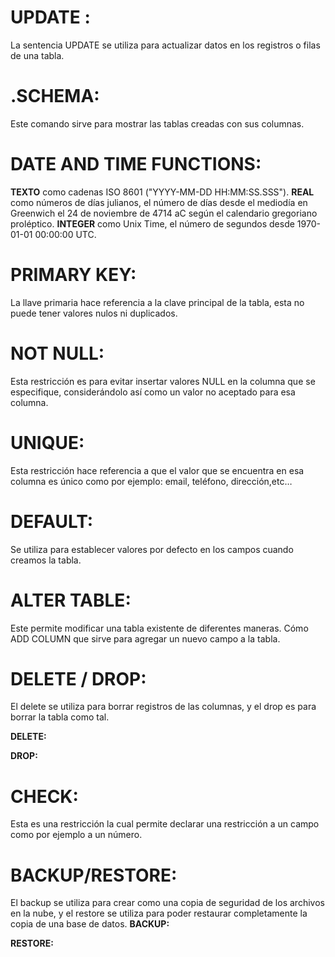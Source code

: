 # UPDATE :
La sentencia UPDATE se utiliza para actualizar datos en los registros o filas de una tabla.


# .SCHEMA:
Este comando sirve para mostrar las tablas creadas con sus columnas.


# DATE AND TIME FUNCTIONS:
**TEXTO** como cadenas ISO 8601 ("YYYY-MM-DD HH:MM:SS.SSS"). 
**REAL** como números de días julianos, el número de días desde el mediodía en Greenwich el 24 de noviembre de 4714 aC según el calendario gregoriano proléptico. 
**INTEGER** como Unix Time, el número de segundos desde 1970-01-01 00:00:00 UTC.


# PRIMARY KEY:
La llave primaria hace referencia a la clave principal de la tabla, esta no puede tener valores nulos ni duplicados.


# NOT NULL:
Esta restricción es para evitar insertar valores NULL en la columna que se especifique, considerándolo así como un valor no aceptado para esa columna.


# UNIQUE:
Esta restricción hace referencia a que el valor que se encuentra en esa columna es único como por ejemplo: email, teléfono, dirección,etc…


# DEFAULT:
Se utiliza para establecer valores por defecto en los campos cuando creamos la tabla. 


# ALTER TABLE:
Este permite modificar una tabla existente de diferentes maneras. Cómo ADD COLUMN que sirve para agregar un nuevo campo a la tabla.


# DELETE / DROP:
El delete se utiliza para borrar registros de las columnas, y el drop es para borrar la tabla como tal.

**DELETE:**

**DROP:**


# CHECK:
Esta es una restricción la cual permite declarar una restricción a un campo 
como por ejemplo a un número.


# BACKUP/RESTORE:
El backup se utiliza para crear como una copia de seguridad de los archivos en la nube, y el restore se utiliza para poder restaurar completamente la copia de una base de datos.
**BACKUP:**

**RESTORE:**
